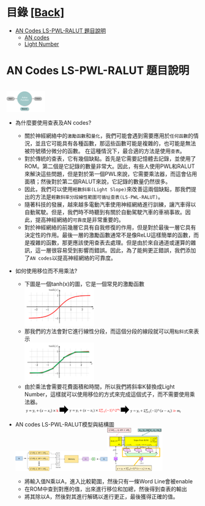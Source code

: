 # 目錄 [[Back]](https://github.com/Wilhelmine21/Wilhelmine21/tree/main/MyProject_GUI#this-project-is-about-my-research)
* [AN Codes LS-PWL-RALUT 題目說明](https://github.com/Wilhelmine21/Wilhelmine21/blob/main/MyProject_GUI/AN%20Codes%20LS-PWL-RALUT.md#an-codes-ls-pwl-ralut-題目說明)
	* [AN codes](https://github.com/Wilhelmine21/Wilhelmine21/blob/main/MyProject_GUI/AN%20Codes.md#an-codes-----wiki)
	* [Light Number](https://github.com/Wilhelmine21/Wilhelmine21/blob/main/MyProject_GUI/Light%20Numbers.md#light-number)
		
# AN Codes LS-PWL-RALUT 題目說明
</br><img src="./img/a1.png" width="20%" height="20%"/></br>
	
* 為什麼要使用查表及AN codes?	
	*  關於神經網絡中的`激勵函數`和`量化`，我們可能會遇到需要應用於`任何函數`的情況，並且它可能具有各種函數，那這些函數可能是複雜的，也可能是無法被符號積分微分的函數。 在這種情況下，最合適的方法是使用`查表`。
	*  對於傳統的查表，它有幾個缺點。首先是它需要記憶體去記錄，並使用了ROM。第二個是它記錄的數量非常大。因此，有些人使用PWL和RALUT來解決這些問題，但是對於第一個PWL來說，它需要乘法器，而這會佔用面積；然後對於第二個RALUT來說，它記錄的數量仍然很多。
	*  因此，我們可以使用`輕數斜率(Light Slope)`來改善這兩個缺點，那我們提出的方法是`輕數斜率分段線性範圍可循址查表(LS-PWL-RALUT)`。
	*  隨著科技的發展，越來越多電動汽車使用神經網絡進行訓練，讓汽車得以自動駕駛。但是，我們時不時聽到有關於自動駕駛汽車的車禍事故。因此，提高神經網絡的`可靠度`是非常重要的。
	*  對於神經網絡的前幾層它具有自我修復的作用，但是對於最後一層它具有決定性的作用。最後一層的激勵函數通常不是像ReLU這樣簡單的函數，而是複雜的函數，那更應該使用查表去處理。但是由於來自通道或運算的雜訊，這一層很容易受到影響而錯誤。因此，為了能夠更正錯誤，我們添加了`AN codes`以提高神經網絡的可靠度。

* 如何使用移位而不用乘法?	
	*  下圖是一個tanh(x)的圖，它是一個常見的激勵函數
		</br><img src="./img/tanh.png" width="40%" height="40%"/></br>
	*  那我們的方法會對它進行線性分段，而這個分段的線段就可以用`點斜式`來表示
		</br><img src="./img/tanh_pwl.png" width="40%" height="40%"/></br>
	*  由於乘法會需要花費面積和時間，所以我們將斜率K替換成Light Number，這樣就可以使用移位的方式來完成這個式子，而不需要使用乘法器。
		</br><img src="./img/funct1.png" width="20%" height="20%"/><img src="./img/toright.png" width="5%" height="5%"/><img src="./img/funct2.png" width="30%" height="30%"/><img src="./img/toright.png" width="5%" height="5%"/><img src="./img/funct3.png" width="30%" height="30%"/></br>

* AN codes LS-PWL-RALUT模型與結構圖
	</br><img src="./img/Pasted image 20220413222506.png" width="50%" height="50%"/><img src="./img/model2.png" width="30%" height="30%"/></br>
	* 將輸入值N乘以A，進入比較範圍，然後只有一條Word Line會被enable
	* 在ROM中查到對應的值，出來進行移位和加總，然後得到查表的輸出
	* 將其除以A，然後對其進行解碼以進行更正，最後獲得正確的值。

